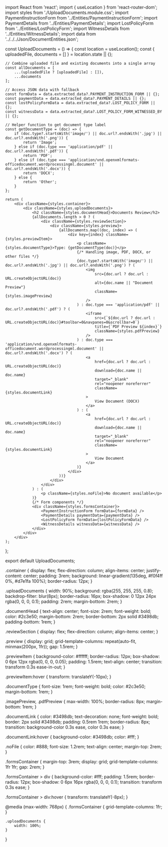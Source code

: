 import React from 'react';
import { useLocation } from 'react-router-dom';
import styles from './UploadDocuments.module.css';
import PaymentInstructionForm from '../Entities/PaymentInstructionForm';
import PaymentDetails from '../Entities/PaymentDetails';
import LostPolicyForm from '../Entities/LostPolicyForm';
import WitnessDetails from '../Entities/WitnessDetails';
import data from '../../../Json/DocumentEntities.json';

const UploadDocuments = () => {
    const location = useLocation();
    const { uploadedFile, documents = [] } = location.state || {};

    // Combine uploaded file and existing documents into a single array
    const allDocuments = [
        ...(uploadedFile ? [uploadedFile] : []),
        ...documents
    ];

    // Access JSON data with fallback
    const formData = data.extracted_data?.PAYMENT_INSTRUCTION_FORM || {};
    const paymentData = data.extracted_data?.PAYMENT_DETAILS || {};
    const lostPolicyFormData = data.extracted_data?.LOST_POLICY_FORM || {};
    const witnessData = data.extracted_data?.LOST_POLICY_FORM_WITNESSED_BY || {};

    // Helper function to get document type label
    const getDocumentType = (doc) => {
        if (doc.type?.startsWith('image/') || doc.url?.endsWith('.jpg') || doc.url?.endsWith('.png')) {
            return 'Image';
        } else if (doc.type === 'application/pdf' || doc.url?.endsWith('.pdf')) {
            return 'PDF';
        } else if (doc.type === 'application/vnd.openxmlformats-officedocument.wordprocessingml.document' || doc.url?.endsWith('.docx')) {
            return 'DOCX';
        } else {
            return 'Other';
        }
    };

    return (
        <div className={styles.container}>
            <div className={styles.uploadDocuments}>
                <h2 className={styles.documentHead}>Documents Review</h2>
                {allDocuments.length > 0 ? (
                    <div className={styles.reviewSection}>
                        <div className={styles.preview}>
                            {allDocuments.map((doc, index) => (
                                <div key={index} className={styles.previewItem}>
                                    <p className={styles.documentType}>Type: {getDocumentType(doc)}</p>
                                    {/* Handling image, PDF, DOCX, or other files */}
                                    {doc.type?.startsWith('image/') || doc.url?.endsWith('.jpg') || doc.url?.endsWith('.png') ? (
                                        <img
                                            src={doc.url ? doc.url : URL.createObjectURL(doc)}
                                            alt={doc.name || "Document Preview"}
                                            className={styles.imagePreview}
                                        />
                                    ) : doc.type === 'application/pdf' || doc.url?.endsWith('.pdf') ? (
                                        <iframe
                                            src={`${doc.url ? doc.url : URL.createObjectURL(doc)}#toolbar=0&navpanes=0&scrollbar=0`}
                                            title={`PDF Preview ${index}`}
                                            className={styles.pdfPreview}
                                        />
                                    ) : doc.type === 'application/vnd.openxmlformats-officedocument.wordprocessingml.document' || doc.url?.endsWith('.docx') ? (
                                        <a
                                            href={doc.url ? doc.url : URL.createObjectURL(doc)}
                                            download={doc.name || doc.name}
                                            target="_blank"
                                            rel="noopener noreferrer"
                                            className={styles.documentLink}
                                        >
                                            View Document (DOCX)
                                        </a>
                                    ) : (
                                        <a
                                            href={doc.url ? doc.url : URL.createObjectURL(doc)}
                                            download={doc.name || doc.name}
                                            target="_blank"
                                            rel="noopener noreferrer"
                                            className={styles.documentLink}
                                        >
                                            View Document
                                        </a>
                                    )}
                                </div>
                            ))}
                        </div>
                    </div>
                ) : (
                    <p className={styles.noFile}>No document available</p>
                )}
                {/* Form components */}
                <div className={styles.formsContainer}>
                    <PaymentInstructionForm formData={formData} />
                    <PaymentDetails paymentData={paymentData} />
                    <LostPolicyForm formData={lostPolicyFormData} />
                    <WitnessDetails witnessData={witnessData} />
                </div>
            </div>
        </div>
    );
};

export default UploadDocuments;


.container {
    display: flex;
    flex-direction: column;
    align-items: center;
    justify-content: center;
    padding: 3rem;
    background: linear-gradient(135deg, #f0f4ff 0%, #d7e1fa 100%);
    border-radius: 12px;
}

.uploadDocuments {
    width: 90%;
    background: rgba(255, 255, 255, 0.8);
    backdrop-filter: blur(8px);
    border-radius: 16px;
    box-shadow: 0 12px 24px rgba(0, 0, 0, 0.1);
    padding: 2rem;
    margin-bottom: 2rem;
}

.documentHead {
    text-align: center;
    font-size: 2rem;
    font-weight: bold;
    color: #2c3e50;
    margin-bottom: 2rem;
    border-bottom: 2px solid #3498db;
    padding-bottom: 1rem;
}

.reviewSection {
    display: flex;
    flex-direction: column;
    align-items: center;
}

.preview {
    display: grid;
    grid-template-columns: repeat(auto-fit, minmax(200px, 1fr));
    gap: 1.5rem;
}

.previewItem {
    background-color: #ffffff;
    border-radius: 12px;
    box-shadow: 0 6px 12px rgba(0, 0, 0, 0.05);
    padding: 1.5rem;
    text-align: center;
    transition: transform 0.3s ease-in-out;
}

.previewItem:hover {
    transform: translateY(-10px);
}

.documentType {
    font-size: 1rem;
    font-weight: bold;
    color: #2c3e50;
    margin-bottom: 1rem;
}

.imagePreview, .pdfPreview {
    max-width: 100%;
    border-radius: 8px;
    margin-bottom: 1rem;
}

.documentLink {
    color: #3498db;
    text-decoration: none;
    font-weight: bold;
    border: 2px solid #3498db;
    padding: 0.5rem 1rem;
    border-radius: 8px;
    transition: background-color 0.3s ease, color 0.3s ease;
}

.documentLink:hover {
    background-color: #3498db;
    color: #fff;
}

.noFile {
    color: #888;
    font-size: 1.2rem;
    text-align: center;
    margin-top: 2rem;
}

.formsContainer {
    margin-top: 3rem;
    display: grid;
    grid-template-columns: 1fr 1fr;
    gap: 2rem;
}

.formsContainer > div {
    background-color: #fff;
    padding: 1.5rem;
    border-radius: 12px;
    box-shadow: 0 6px 16px rgba(0, 0, 0, 0.1);
    transition: transform 0.3s ease;
}

.formsContainer > div:hover {
    transform: translateY(-8px);
}

@media (max-width: 768px) {
    .formsContainer {
        grid-template-columns: 1fr;
    }

    .uploadDocuments {
        width: 100%;
    }
}
